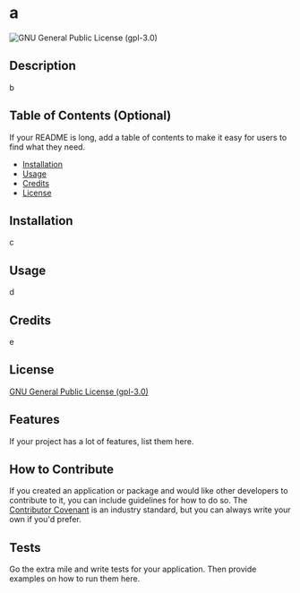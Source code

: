 # a

   ![GNU General Public License (gpl-3.0)](https://img.shields.io/badge/license-gpl--3.0-green)

   ## Description

   b

   ## Table of Contents (Optional)

   If your README is long, add a table of contents to make it easy for users to find what they need.

   - [Installation](#installation)
   - [Usage](#usage)
   - [Credits](#credits)
   - [License](#license)

   ## Installation

   c

   ## Usage

   d

   ## Credits

   e

   ## License

   [GNU General Public License (gpl-3.0)](https://choosealicense.com/licenses/gpl-3.0/)

   ## Features

   If your project has a lot of features, list them here.

   ## How to Contribute

   If you created an application or package and would like other developers to contribute to it, you can include guidelines for how to do so. The [Contributor Covenant](https://www.contributor-covenant.org/) is an industry standard, but you can always write your own if you'd prefer.

   ## Tests

   Go the extra mile and write tests for your application. Then provide examples on how to run them here.